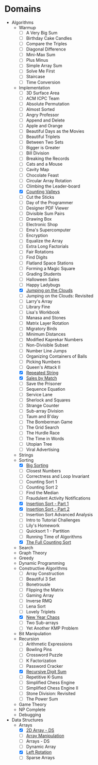 # Domains

* Algorithms
  * Warmup
    * [ ] A Very Big Sum
    * [ ] Birthday Cake Candles
    * [ ] Compare the Triples
    * [ ] Diagonal Difference
    * [ ] Mini-Max Sum
    * [ ] Plus Minus
    * [ ] Simple Array Sum
    * [ ] Solve Me First
    * [ ] Staircase
    * [ ] Time Conversion
  * Implementation
    * [ ] 3D Surface Area
    * [ ] ACM ICPC Team
    * [ ] Absolute Permutation
    * [ ] Almost Sorted
    * [ ] Angry Professor
    * [ ] Append and Delete
    * [ ] Apple and Orange
    * [ ] Beautiful Days as the Movies
    * [ ] Beautiful Triplets
    * [ ] Between Two Sets
    * [ ] Bigger is Greater
    * [ ] Bill Division
    * [ ] Breaking the Records
    * [ ] Cats and a Mouse
    * [ ] Cavity Map
    * [ ] Chocolate Feast
    * [ ] Circular Array Rotation
    * [ ] Climbing the Leader-board
    * [x] [Counting Valleys](../src/problems/counting-valleys)
    * [ ] Cut the Sticks
    * [ ] Day of the Programmer
    * [ ] Designer PDF Viewer
    * [ ] Divisible Sum Pairs
    * [ ] Drawing Box
    * [ ] Electronic Shop
    * [ ] Ema's Supercomputer
    * [ ] Encryption
    * [ ] Equalize the Array
    * [ ] Extra Long Factorials
    * [ ] Fair Rotations
    * [ ] Find Digits
    * [ ] Flatland Space Stations
    * [ ] Forming a Magic Square
    * [ ] Grading Students
    * [ ] Halloween Sales
    * [ ] Happy Ladybugs
    * [x] [Jumping on the Clouds](../src/problems/jumping-on-the-clouds)
    * [ ] Jumping on the Clouds: Revisited
    * [ ] Larry's Array
    * [ ] Library Fine
    * [ ] Lisa's Workbook
    * [ ] Manasa and Stones
    * [ ] Matrix Layer Rotation
    * [ ] Migratory Birds
    * [ ] Minimum Distances
    * [ ] Modified Kaprekar Numbers
    * [ ] Non-Divisible Subset
    * [ ] Number Line Jumps
    * [ ] Organizing Containers of Balls
    * [ ] Picking Numbers
    * [ ] Queen's Attack II
    * [x] [Repeated String](../src/problems/repeated-string)
    * [x] [Sales by Match](../src/problems/sales-by-match)
    * [ ] Save the Prisoner
    * [ ] Sequence Equation
    * [ ] Service Lane
    * [ ] Sherlock and Squares
    * [ ] Strange Counter
    * [ ] Sub-array Division
    * [ ] Taum and B'day
    * [ ] The Bomberman Game
    * [ ] The Grid Search
    * [ ] The Hurdle Race
    * [ ] The Time in Words
    * [ ] Utopian Tree
    * [ ] Viral Advertising
  * Strings
  * Sorting
    * [x] [Big Sorting](../src/problems/big-sorting)
    * [ ] Closest Numbers
    * [ ] Correctness and Loop Invariant
    * [ ] Counting Sort 1
    * [ ] Counting Sort 2
    * [ ] Find the Median
    * [ ] Fraudulent Activity Notifications
    * [x] [Insertion Sort - Part 1](../src/problems/insertion-sort-part-1)
    * [x] [Insertion Sort - Part 2](../src/problems/insertion-sort-part-2)
    * [ ] Insertion Sort Advanced Analysis
    * [ ] Intro to Tutorial Challenges
    * [ ] Lily's Homework
    * [ ] Quicksort 1 - Partition
    * [ ] Running Time of Algorithms
    * [x] [The Full Counting Sort](../src/problems/the-full-counting-sort)
  * Search
  * Graph Theory
  * Greedy
  * Dynamic Programming
  * Constructive Algorithms
    * [ ] Array Construction
    * [ ] Beautiful 3 Set
    * [ ] Bonetrousle
    * [ ] Flipping the Matrix
    * [ ] Gaming Array
    * [ ] Inverse RMQ
    * [ ] Lena Sort
    * [ ] Lovely Triplets
    * [x] [New Year Chaos](../src/problems/new-year-chaos)
    * [ ] Two Sub-arrays
    * [ ] Yet Another KMP Problem
  * Bit Manipulation
  * Recursion
    * [ ] Arithmetic Expressions
    * [ ] Bowling Pins
    * [ ] Crossword Puzzle
    * [ ] K Factorization
    * [ ] Password Cracker
    * [x] [Recursive Digit Sum](../src/problems/recursive-digit-sum)
    * [ ] Repetitive K-Sums
    * [ ] Simplified Chess Engine
    * [ ] Simplified Chess Engine II
    * [ ] Stone Division: Revisited
    * [ ] The Power Sum
  * Game Theory
  * NP Complete
  * Debugging
* Data Structures
  * Arrays
    * [x] [2D Array - DS](../src/problems/2d-array-ds)
    * [ ] [Array Manipulation](../src/problems/array-manipulation)
    * [ ] Arrays - DS
    * [ ] Dynamic Array
    * [x] [Left Rotation](../src/problems/arrays-left-rotation)
    * [ ] Sparse Arrays